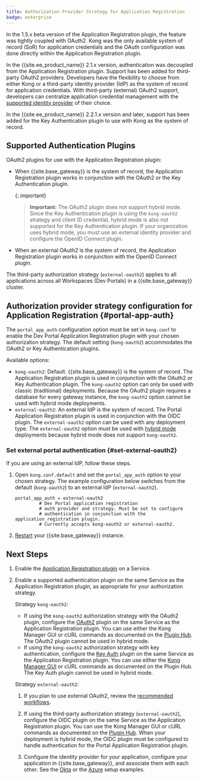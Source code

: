 ```yaml
---
title: Authorization Provider Strategy for Application Registration
badge: enterprise
---
```


In the 1.5.x beta version of the Application
Registration plugin, the feature was tightly coupled with OAuth2. Kong was the
only available system of record (SoR) for application credentials and the OAuth
configuration was done directly within the Application Registration plugin.

In the {{site.ee_product_name}} 2.1.x version, authentication was decoupled from the
Application Registration plugin. Support has been added for third-party OAuth2
providers. Developers have the flexibility to choose from either
Kong or a third-party identity provider (IdP) as the system of record for
application credentials. With third-party (external) OAuth2 support, developers
can centralize application credential management with the
[supported identity provider](/gateway/{{page.kong_version}}/developer-portal/administration/application-registration/3rd-party-oauth#idps)
of their choice.

In the {{site.ee_product_name}} 2.2.1.x version and later, support has been added
for the Key Authentication plugin to use with Kong as the system of record.

## Supported Authentication Plugins

OAuth2 plugins for use with the Application Registration plugin:

- When {{site.base_gateway}} is the system of record, the Application Registration plugin works
  in conjunction with the OAuth2 or the Key Authentication plugin.

    {:.important}
    > **Important:** The OAuth2 plugin does not support
    hybrid mode. Since the Key Authentication plugin is using the `kong-oauth2` strategy
    and client ID credential, hybrid mode is also not supported for the Key
    Authentication plugin. If your organization uses hybrid mode, you must use an external identity
    provider and configure the OpenID Connect plugin.

- When an external OAuth2 is the system of record, the Application Registration
  plugin works in conjunction with the OpenID Connect plugin.

The third-party authorization strategy (`external-oauth2`) applies to all
applications across all Workspaces (Dev Portals) in a {{site.base_gateway}} cluster.

## Authorization provider strategy configuration for Application Registration {#portal-app-auth}

The `portal_app_auth` configuration option must be set in `kong.conf` to enable
the Dev Portal Application Registration plugin with your chosen
authorization strategy. The default setting (`kong-oauth2`) accommodates the
OAuth2 or Key Authentication plugins.

Available options:

* `kong-oauth2`: Default. {{site.base_gateway}} is the system of record. The Application
  Registration plugin is used in conjunction with the OAuth2 or
  Key Authentication plugin. The `kong-oauth2` option can only be used with
  classic (traditional) deployments. Because the OAuth2 plugin requires a database
  for every gateway instance, the `kong-oauth2` option cannot be used with hybrid mode
  deployments.
* `external-oauth2`: An external IdP is the system of record. The
  Portal Application Registration plugin is used in conjunction with the
  OIDC plugin. The `external-oauth2` option can be used with any deployment type.
  The `external-oauth2` option must be used with
  [hybrid mode](/gateway/{{page.kong_version}}/plan-and-deploy/hybrid-mode/)
  deployments because hybrid mode does not support `kong-oauth2`.

### Set external portal authentication {#set-external-oauth2}

If you are using an external IdP, follow these steps.

1. Open `kong.conf.default` and set the `portal_app_auth` option to your chosen
   strategy. The example configuration below switches from the default
   (`kong-oauth2`) to an external IdP (`external-oauth2`).

   ```
   portal_app_auth = external-oauth2
            # Dev Portal application registration
            # auth provider and strategy. Must be set to configure
            # authentication in conjunction with the application_registration plugin.
            # Currently accepts kong-oauth2 or external-oauth2.
   ```

2. [Restart](/gateway/{{page.kong_version}}/reference/cli/#kong-restart) your {{site.base_gateway}}
   instance.

## Next Steps

1. Enable the [Application Registration plugin](/gateway/{{page.kong_version}}/developer-portal/administration/application-registration/enable-application-registration/) on a Service.

2. Enable a supported authentication plugin on the same Service as the Application Registration plugin,
   as appropriate for your authorization strategy.

    Strategy `kong-oauth2`:

    * If using the `kong-oauth2` authorization strategy with the OAuth2 plugin, configure the
    [OAuth2](/hub/kong-inc/oauth2/) plugin on the same Service as the Application Registration plugin.
    You can use either the Kong Manager GUI or cURL commands as documented on the [Plugin Hub](/hub/).
    The OAuth2 plugin cannot be used in hybrid mode.
    * If using the `kong-oauth2` authorization strategy with key authentication, configure the
    [Key Auth](/hub/kong-inc/key-auth/) plugin on the same Service as the Application
    Registration plugin. You can use either the
    [Kong Manager GUI](/gateway/{{page.kong_version}}/developer-portal/administration/application-registration/enable-key-auth-plugin/)
    or cURL commands as documented on the Plugin Hub. The Key Auth plugin
    cannot be used in hybrid mode.

    Strategy `external-oauth2`:

    1. If you plan to use external OAuth2, review the
    [recommended workflows](/gateway/{{page.kong_version}}/developer-portal/administration/application-registration/3rd-party-oauth#supported-oauth-flows).

    2. If using the third-party authorization strategy
    (`external-oauth2`), configure the OIDC plugin on the same Service as the
    Application Registration plugin. You can use the Kong Manager GUI
    or cURL commands as documented on the [Plugin Hub](/hub/kong-inc/openid-connect/).
    When your deployment is hybrid mode, the OIDC plugin must be configured to handle
    authentication for the Portal Application Registration plugin.

    3. Configure the identity provider for your application, configure your
    application in {{site.base_gateway}}, and associate them with each other. See the
    [Okta](/gateway/{{page.kong_version}}/developer-portal/administration/application-registration/okta-config/)
    or the [Azure](/gateway/{{page.kong_version}}/developer-portal/administration/application-registration/azure-oidc-config/) setup examples.
